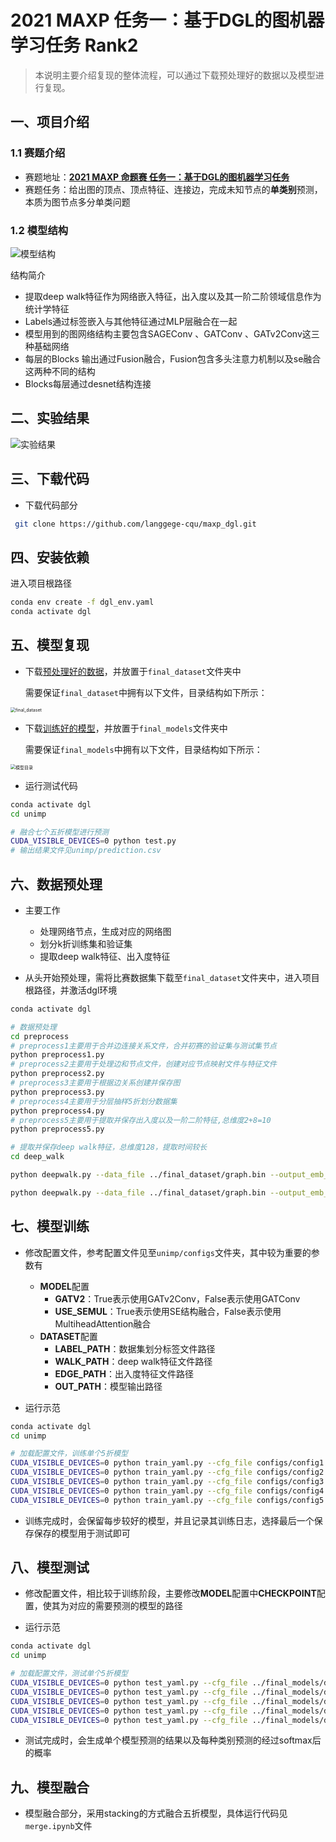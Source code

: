 # 2021 MAXP 任务一：基于DGL的图机器学习任务 Rank2

>本说明主要介绍复现的整体流程，可以通过下载预处理好的数据以及模型进行复现。

## 一、项目介绍

### 1.1 赛题介绍

* 赛题地址：[**2021 MAXP 命题赛 任务一：基于DGL的图机器学习任务**](https://www.biendata.xyz/competition/maxp_dgl/)
* 赛题任务：给出图的顶点、顶点特征、连接边，完成未知节点的**单类别**预测，本质为图节点多分单类问题


### 1.2 模型结构

![模型结构](pic/model.png)

结构简介

* 提取deep walk特征作为网络嵌入特征，出入度以及其一阶二阶领域信息作为统计学特征
* Labels通过标签嵌入与其他特征通过MLP层融合在一起
* 模型用到的图网络结构主要包含SAGEConv 、GATConv 、GATv2Conv这三种基础网络
* 每层的Blocks 输出通过Fusion融合，Fusion包含多头注意力机制以及se融合这两种不同的结构
* Blocks每层通过desnet结构连接

## 二、实验结果

![实验结果](pic/result.png)

## 三、下载代码

* 下载代码部分

```sh
 git clone https://github.com/langgege-cqu/maxp_dgl.git
```

## 四、安装依赖

进入项目根路径

```sh
conda env create -f dgl_env.yaml
conda activate dgl
```

## 五、模型复现

* 下载[预处理好的数据](https://gohttpserver.asyouknow.cn:606/dgl/submit/final_dataset)，并放置于`final_dataset`文件夹中

  需要保证`final_dataset`中拥有以下文件，目录结构如下所示：

<img src="pic/final_dataset.png" alt="final_dataset" style="zoom:50%;" />

* 下载[训练好的模型](](http://www.vtrust.top:4322/dgl/submit/final_models))，并放置于`final_models`文件夹中

  需要保证`final_models`中拥有以下文件，目录结构如下所示：

<img src="pic/final_models.png" alt="模型目录" style="zoom:50%;" />

* 运行测试代码

```sh
conda activate dgl
cd unimp

# 融合七个五折模型进行预测
CUDA_VISIBLE_DEVICES=0 python test.py
# 输出结果文件见unimp/prediction.csv
```

## 六、数据预处理

* 主要工作
  * 处理网络节点，生成对应的网络图
  * 划分k折训练集和验证集
  * 提取deep walk特征、出入度特征

* 从头开始预处理，需将比赛数据集下载至`final_dataset`文件夹中，进入项目根路径，并激活dgl环境

```sh
conda activate dgl

# 数据预处理
cd preprocess
# preprocess1主要用于合并边连接关系文件，合并初赛的验证集与测试集节点
python preprocess1.py
# preprocess2主要用于处理边和节点文件，创建对应节点映射文件与特征文件
python preprocess2.py
# preprocess3主要用于根据边关系创建并保存图
python preprocess3.py
# preprocess4主要用于分层抽样5折划分数据集
python preprocess4.py
# preprocess5主要用于提取并保存出入度以及一阶二阶特征,总维度2+8=10
python preprocess5.py

# 提取并保存deep walk特征，总维度128，提取时间较长
cd deep_walk

python deepwalk.py --data_file ../final_dataset/graph.bin --output_emb_file ../final_dataset/deep_walk1.npy --mix --gpus 0 1 2 3 4 5 6 7 --batch_size 5000 --window_size 5 --num_walks 50 --negative 1 --neg_weight 1 --walk_length 80  --lap_norm 0.01 --lr 0.1 --use_context_weight

python deepwalk.py --data_file ../final_dataset/graph.bin --output_emb_file ../final_dataset/deep_walk2.npy --mix --gpus 0 1 2 3 4 5 6 7 --batch_size 5000 --window_size 5 --num_walks 50 --negative 1 --neg_weight 1 --walk_length 100 --lap_norm 0.01 --lr 0.1 --use_context_weight
```

## 七、模型训练

* 修改配置文件，参考配置文件见至`unimp/configs`文件夹，其中较为重要的参数有

  * **MODEL**配置
    * **GATV2**：True表示使用GATv2Conv，False表示使用GATConv
    * **USE_SEMUL**：True表示使用SE结构融合，False表示使用MultiheadAttention融合
  * **DATASET**配置
    * **LABEL_PATH**：数据集划分标签文件路径
    * **WALK_PATH**：deep walk特征文件路径
    * **EDGE_PATH**：出入度特征文件路径
    * **OUT_PATH**：模型输出路径

* 运行示范

```sh
conda activate dgl
cd unimp

# 加载配置文件，训练单个5折模型
CUDA_VISIBLE_DEVICES=0 python train_yaml.py --cfg_file configs/config1.yaml
CUDA_VISIBLE_DEVICES=0 python train_yaml.py --cfg_file configs/config2.yaml
CUDA_VISIBLE_DEVICES=0 python train_yaml.py --cfg_file configs/config3.yaml
CUDA_VISIBLE_DEVICES=0 python train_yaml.py --cfg_file configs/config4.yaml
CUDA_VISIBLE_DEVICES=0 python train_yaml.py --cfg_file configs/config5.yaml
```

* 训练完成时，会保留每步较好的模型，并且记录其训练日志，选择最后一个保存保存的模型用于测试即可

## 八、模型测试

* 修改配置文件，相比较于训练阶段，主要修改**MODEL**配置中**CHECKPOINT**配置，使其为对应的需要预测的模型的路径

* 运行示范

```sh
conda activate dgl
cd unimp

# 加载配置文件，测试单个5折模型
CUDA_VISIBLE_DEVICES=0 python test_yaml.py --cfg_file ../final_models/deepwalk1/unimp_split1/config.yaml
CUDA_VISIBLE_DEVICES=0 python test_yaml.py --cfg_file ../final_models/deepwalk1/unimp_split2/config.yaml
CUDA_VISIBLE_DEVICES=0 python test_yaml.py --cfg_file ../final_models/deepwalk1/unimp_split3/config.yaml
CUDA_VISIBLE_DEVICES=0 python test_yaml.py --cfg_file ../final_models/deepwalk1/unimp_split4/config.yaml
CUDA_VISIBLE_DEVICES=0 python test_yaml.py --cfg_file ../final_models/deepwalk1/unimp_split5/config.yaml
```

* 测试完成时，会生成单个模型预测的结果以及每种类别预测的经过softmax后的概率

## 九、模型融合

* 模型融合部分，采用stacking的方式融合五折模型，具体运行代码见`merge.ipynb`文件





